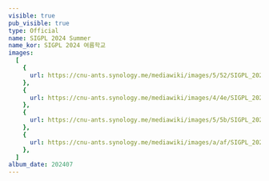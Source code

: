 ```yaml
---
visible: true
pub_visible: true
type: Official
name: SIGPL 2024 Summer
name_kor: SIGPL 2024 여름학교
images:
  [
    {
      url: https://cnu-ants.synology.me/mediawiki/images/5/52/SIGPL_2024_SUMMER1.jpg,
    },
    {
      url: https://cnu-ants.synology.me/mediawiki/images/4/4e/SIGPL_2024_SUMMER2.jpg,
    },
    {
      url: https://cnu-ants.synology.me/mediawiki/images/5/5b/SIGPL_2024_SUMMER3.jpg,
    },
    {
      url: https://cnu-ants.synology.me/mediawiki/images/a/af/SIGPL_2024_SUMMER4.jpg,
    },
  ]
album_date: 202407
---
```

